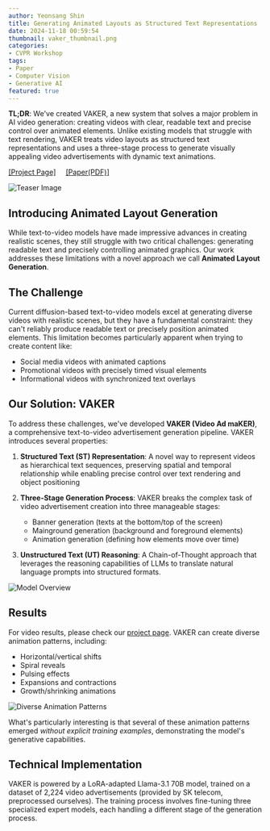 ```yaml
---
author: Yeonsang Shin
title: Generating Animated Layouts as Structured Text Representations
date: 2024-11-18 00:59:54
thumbnail: vaker_thumbnail.png
categories:
- CVPR Workshop
tags:
- Paper
- Computer Vision
- Generative AI
featured: true
---
```


**TL;DR**: We've created VAKER, a new system that solves a major problem in AI video generation: creating videos with clear, readable text and precise control over animated elements. Unlike existing models that struggle with text rendering, VAKER treats video layouts as structured text representations and uses a three-stage process to generate visually appealing video advertisements with dynamic text animations.

<!-- more -->

[[Project Page]](https://yeonsangshin.github.io/projects/Vaker) &nbsp; &nbsp; [[Paper(PDF)]](vaker_paper.pdf)

![Teaser Image](vaker_thumbnail.png)

## Introducing Animated Layout Generation
While text-to-video models have made impressive advances in creating realistic scenes, they still struggle with two critical challenges: generating readable text and precisely controlling animated graphics. Our work addresses these limitations with a novel approach we call **Animated Layout Generation**.

## The Challenge
Current diffusion-based text-to-video models excel at generating diverse videos with realistic scenes, but they have a fundamental constraint: they can't reliably produce readable text or precisely position animated elements. This limitation becomes particularly apparent when trying to create content like:
- Social media videos with animated captions
- Promotional videos with precisely timed visual elements
- Informational videos with synchronized text overlays 

## Our Solution: VAKER
To address these challenges, we've developed **VAKER (Video Ad maKER)**, a comprehensive text-to-video advertisement generation pipeline. VAKER introduces several properties:
1. **Structured Text (ST) Representation**: A novel way to represent videos as hierarchical text sequences, preserving spatial and temporal relationship while enabling precise control over text rendering and object positioning

2. **Three-Stage Generation Process**: VAKER breaks the complex task of video advertisement creation into three manageable stages:

      - Banner generation (texts at the bottom/top of the screen)
      - Mainground generation (background and foreground elements)
      - Animation generation (defining how elements move over time)

3. **Unstructured Text (UT) Reasoning**: A Chain-of-Thought approach that leverages the reasoning capabilities of LLMs to translate natural language prompts into structured formats.

![Model Overview](vaker_model.png)

## Results
For video results, please check our [project page](https://yeonsangshin.github.io/projects/Vaker). VAKER can create diverse animation patterns, including:
- Horizontal/vertical shifts
- Spiral reveals
- Pulsing effects
- Expansions and contractions
- Growth/shrinking animations

![Diverse Animation Patterns](vaker_animations.png)

What's particularly interesting is that several of these animation patterns emerged *without explicit training examples*, demonstrating the model's generative capabilities.

## Technical Implementation
VAKER is powered by a LoRA-adapted Llama-3.1 70B model, trained on a dataset of 2,224 video advertisements (provided by SK telecom, preprocessed ourselves). The training process involves fine-tuning three specialized expert models, each handling a different stage of the generation process.

